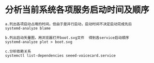 # 分析当前系统各项服务启动时间及顺序
	a.列出各项启动占用的时间，但由于是并行启动，启动时间不决定启动完成先后
	systemd-analyze blame

	b.列出启动矢量图，用浏览器打开boot.svg文件  得到各service启动顺序
	systemd-analyze plot > boot.svg

	c.分析依赖关系
	systemctl list-dependencies seeed-voicecard.service